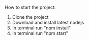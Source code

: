 How to start the project:
1. Clone the project
2. Download and install latest nodejs
3. In terminal run "npm install"
4. In terminal run "npm start"
